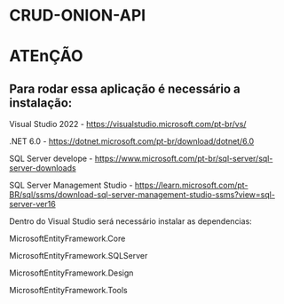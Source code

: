 # CRUD-ONION-API

# ATEnÇÃO

## Para rodar essa aplicação é necessário a instalação:

Visual Studio 2022 - https://visualstudio.microsoft.com/pt-br/vs/

.NET 6.0 - https://dotnet.microsoft.com/pt-br/download/dotnet/6.0

SQL Server develope - https://www.microsoft.com/pt-br/sql-server/sql-server-downloads

SQL Server Management Studio - https://learn.microsoft.com/pt-BR/sql/ssms/download-sql-server-management-studio-ssms?view=sql-server-ver16

Dentro do Visual Studio será necessário instalar as dependencias:

MicrosoftEntityFramework.Core

MicrosoftEntityFramework.SQLServer

MicrosoftEntityFramework.Design

MicrosoftEntityFramework.Tools

